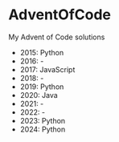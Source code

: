# AdventOfCode
My Advent of Code solutions

- 2015: Python
- 2016: -
- 2017: JavaScript
- 2018: -
- 2019: Python
- 2020: Java
- 2021: -
- 2022: -
- 2023: Python
- 2024: Python
